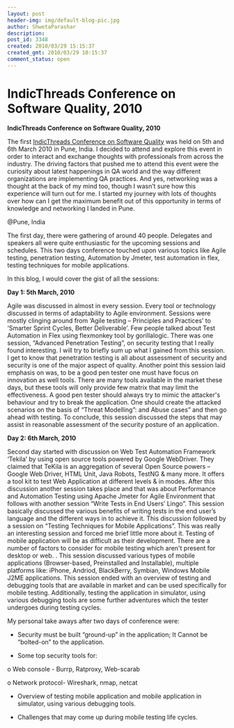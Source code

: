 ```yaml
---
layout: post
header-img: img/default-blog-pic.jpg
author: ShwetaParashar
description: 
post_id: 3348
created: 2010/03/29 15:15:37
created_gmt: 2010/03/29 10:15:37
comment_status: open
---
```


# IndicThreads Conference on Software Quality, 2010

**IndicThreads Conference on Software Quality, 2010**

The first [IndicThreads Conference on Software Quality][1] was held on 5th and 6th March 2010 in Pune, India. I decided to attend and explore this event in order to interact and exchange thoughts with professionals from across the industry. The driving factors that pushed me to attend this event were the curiosity about latest happenings in QA world and the way different organizations are implementing QA practices. And yes, networking was a thought at the back of my mind too, though I wasn’t sure how this experience will turn out for me. I started my journey with lots of thoughts over how can I get the maximum benefit out of this opportunity in terms of knowledge and networking I landed in Pune.

@Pune, India

The first day, there were gathering of around 40 people. Delegates and speakers all were quite enthusiastic for the upcoming sessions and schedules. This two days conference touched upon various topics like Agile testing, penetration testing, Automation by Jmeter, test automation in flex, testing techniques for mobile applications.

In this blog, I would cover the gist of all the sessions:

**Day 1: 5****th**** March, 2010**

Agile was discussed in almost in every session. Every tool or technology discussed in terms of adaptability to Agile environment. Sessions were mostly clinging around from ‘Agile testing – Principles and Practices’ to ‘Smarter Sprint Cycles, Better Deliverable’. Few people talked about Test Automation in Flex using flexmonkey tool by gorillalogic. There was one session, “Advanced Penetration Testing”, on security testing that I really found interesting. I will try to briefly sum up what I gained from this session. I get to know that penetration testing is all about assessment of security and security is one of the major aspect of quality. Another point this session laid emphasis on was, to be a good pen tester one must have focus on innovation as well tools. There are many tools available in the market these days, but these tools will only provide few matrix that may limit the effectiveness. A good pen tester should always try to mimic the attacker's behaviour and try to break the application. One should create the attacked scenarios on the basis of “Threat Modelling”: and Abuse cases” and then go ahead with testing. To conclude, this session discussed the steps that may assist in reasonable assessment of the security posture of an application.

**Day 2: 6****th**** March, 2010**

Second day started with discussion on Web Test Automation Framework ‘Tekila’ by using open source tools powered by Google WebDriver. They claimed that TeKila is an aggregation of several Open Source powers – Google Web Driver, HTML Unit, Java Robots, TestNG & many more. It offers a tool kit to test Web Application at different levels & in modes. After this discussion another session takes place and that was about Performance and Automation Testing using Apache Jmeter for Agile Environment that follows with another session “Write Tests in End Users’ Lingo”. This session basically discussed the various benefits of writing tests in the end user’s language and the different ways in to achieve it. This discussion followed by a session on “Testing Techniques for Mobile Applications”. This was really an interesting session and forced me brief little more about it. Testing of mobile application will be as difficult as their development. There are a number of factors to consider for mobile testing which aren't present for desktop or web. . This session discussed various types of mobile applications (Browser-based, Preinstalled and Installable), multiple platforms like: iPhone, Andriod, BlackBerry, Symbian, Windows Mobile J2ME applications. This session ended with an overview of testing and debugging tools that are available in market and can be used specifically for mobile testing. Additionally, testing the application in simulator, using various debugging tools are some further adventures which the tester undergoes during testing cycles.

My personal take aways after two days of conference were:

  * Security must be built “ground-up” in the application; It Cannot be “bolted-on” to the application.

  * Some top security tools for:

o Web console - Burrp, Ratproxy, Web-scarab

o Network protocol- Wireshark, nmap, netcat

  * Overview of testing mobile application and mobile application in simulator, using various debugging tools.

  * Challenges that may come up during mobile testing life cycles.

   [1]: http://q10.indicthreads.com/
